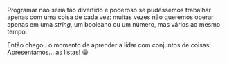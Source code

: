 Programar não seria tão divertido e poderoso se pudéssemos trabalhar apenas com uma coisa de cada vez: muitas vezes não queremos operar apenas em uma _string_, um booleano ou um número, mas vários ao mesmo tempo.

Então chegou o momento de aprender a lidar com conjuntos de coisas! Apresentamos... as listas! :grin:
